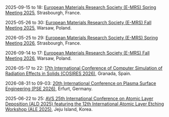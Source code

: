 2025-09-15 to 18: [European Materials Research Society (E-MRS) Spring Meeting 2025](https://www.european-mrs.com/meetings/2025-spring-meeting), Strasbourgh, France.

2025-05-26 to 30: [European Materials Research Society (E-MRS) Fall Meeting 2025](https://www.european-mrs.com/meetings/2025-fall-meeting), Warsaw, Poland.

2026-05-25 to 29: [European Materials Research Society (E-MRS) Spring Meeting 2026](https://www.european-mrs.com/meetings/2026-spring-meeting), Strasbourgh, France.

2026-09-14 to 17: [European Materials Research Society (E-MRS) Fall Meeting 2026](https://www.european-mrs.com/meetings/2026-fall-meeting), Warsaw, Poland.

2026-05-17 to 22: [17th International Conference of Computer Simulation of Radiation Effects in Solids (COSIRES 2026)](https://cosires26.com/), Granada, Spain.

2026-08-31 to 09-03: [20th International Conference on Plasma Surface Engineering (PSE 2026)](https://pse-conferences.net/), Erfurt, Germany.

2025-06-22 to 25: [AVS 25th International Conference on Atomic Layer Deposition (ALD 2025) featuring the 12th International Atomic Layer Etching Workshop (ALE 2025)](https://ald2025.avs.org/), Jeju Island, Korea.

